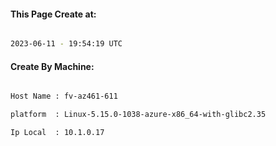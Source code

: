 
   
#### This Page Create at:

```bash

2023-06-11 - 19:54:19 UTC

```

#### Create By Machine:

```bash

Host Name : fv-az461-611

platform  : Linux-5.15.0-1038-azure-x86_64-with-glibc2.35

Ip Local  : 10.1.0.17

```

